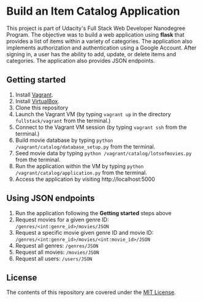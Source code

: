 # Build an Item Catalog Application
This project is part of Udacity's Full Stack Web Developer Nanodegree Program.
The objective was to build a web application using **flask** that provides a list of items within a variety of categories. The application also implements authorization and authentication using a Google Account. After signing in, a user has the ability to add, update, or delete items and categories. The application also provides JSON endpoints.

## Getting started
1. Install [Vagrant](https://www.vagrantup.com/).
2. Install [VirtualBox](https://www.virtualbox.org/).
3. Clone this repository
4. Launch the Vagrant VM (by typing ```vagrant up``` in the directory ```fullstack/vagrant``` from the terminal.)
5. Connect to the Vagrant VM session (by typing ```vagrant ssh``` from the terminal.)
6. Build movie database by typing ```python /vagrant/catalog/database_setup.py``` from the terminal.
7. Seed movie data by typing ```python /vagrant/catalog/lotsofmovies.py``` from the terminal.
8. Run the application within the VM by typing ```python /vagrant/catalog/application.py``` from the terminal.
9. Access the application by visiting http://localhost:5000

## Using JSON endpoints
1. Run the application following the **Getting started** steps above
2. Request movies for a given genre ID: ```/genres/<int:genre_id>/movies/JSON```
3. Request a specific movie given genre ID and movie ID: ```/genres/<int:genre_id>/movies/<int:movie_id>/JSON```
4. Request all genres: ```/genres/JSON```
5. Request all movies: ```/movies/JSON```
6. Request all users: ```/users/JSON```

## License
The contents of this repository are covered under the [MIT License](https://opensource.org/licenses/MIT).
